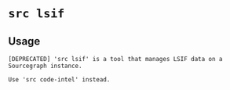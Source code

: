 # `src lsif`



## Usage

```
[DEPRECATED] 'src lsif' is a tool that manages LSIF data on a Sourcegraph instance.

Use 'src code-intel' instead.


```
	
